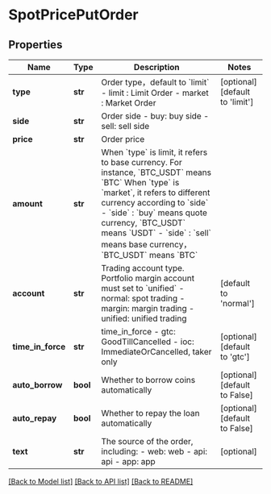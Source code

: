 # SpotPricePutOrder

## Properties
Name | Type | Description | Notes
------------ | ------------- | ------------- | -------------
**type** | **str** | Order type，default to &#x60;limit&#x60;  - limit : Limit Order - market : Market Order | [optional] [default to 'limit']
**side** | **str** | Order side  - buy: buy side - sell: sell side | 
**price** | **str** | Order price | 
**amount** | **str** | When &#x60;type&#x60; is limit, it refers to base currency.  For instance, &#x60;BTC_USDT&#x60; means &#x60;BTC&#x60;  When &#x60;type&#x60; is &#x60;market&#x60;, it refers to different currency according to &#x60;side&#x60;  - &#x60;side&#x60; : &#x60;buy&#x60; means quote currency, &#x60;BTC_USDT&#x60; means &#x60;USDT&#x60; - &#x60;side&#x60; : &#x60;sell&#x60; means base currency，&#x60;BTC_USDT&#x60; means &#x60;BTC&#x60;  | 
**account** | **str** | Trading account type. Portfolio margin account must set to &#x60;unified&#x60;  -normal: spot trading - margin: margin trading - unified: unified trading  | [default to 'normal']
**time_in_force** | **str** | time_in_force  - gtc: GoodTillCancelled - ioc: ImmediateOrCancelled, taker only  | [optional] [default to 'gtc']
**auto_borrow** | **bool** | Whether to borrow coins automatically | [optional] [default to False]
**auto_repay** | **bool** | Whether to repay the loan automatically | [optional] [default to False]
**text** | **str** | The source of the order, including: - web: web - api: api - app: app | [optional] 

[[Back to Model list]](../README.md#documentation-for-models) [[Back to API list]](../README.md#documentation-for-api-endpoints) [[Back to README]](../README.md)


